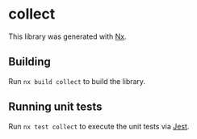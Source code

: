 # collect

This library was generated with [Nx](https://nx.dev).

## Building

Run `nx build collect` to build the library.

## Running unit tests

Run `nx test collect` to execute the unit tests via [Jest](https://jestjs.io).
